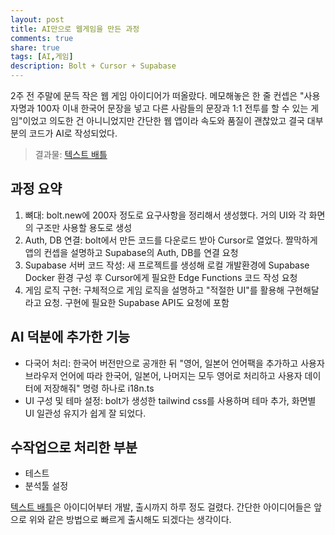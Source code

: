 ```yaml
---
layout: post
title: AI만으로 웹게임을 만든 과정
comments: true
share: true
tags: [AI,게임]
description: Bolt + Cursor + Supabase
---
```

2주 전 주말에 문득 작은 웹 게임 아이디어가 떠올랐다. 메모해놓은 한 줄 컨셉은 "사용자명과 100자 이내 한국어 문장을 넣고 다른 사람들의 문장과 1:1 전투를 할 수 있는 게임"이었고 의도한 건 아니니었지만 간단한 웹 앱이라 속도와 품질이 괜찮았고 결국 대부분의 코드가 AI로 작성되었다. 

>결과물: [텍스트 배틀](https://plan9.kr/battle)

## 과정 요약
1. 뼈대: bolt.new에 200자 정도로 요구사항을 정리해서 생성했다. 거의 UI와 각 화면의 구조만 사용할 용도로 생성
2. Auth, DB 연결: bolt에서 만든 코드를 다운로드 받아 Cursor로 열었다. 짤막하게 앱의 컨셉을 설명하고 Supabase의 Auth, DB를 연결 요청
3. Supabase 서버 코드 작성: 새 프로젝트를 생성해 로컬 개발환경에 Supabase Docker 환경 구성 후 Cursor에게 필요한 Edge Functions 코드 작성 요청 
4. 게임 로직 구현: 구체적으로 게임 로직을 설명하고 "적절한 UI"를 활용해 구현해달라고 요청. 구현에 필요한 Supabase API도 요청에 포함
   
## AI 덕분에 추가한 기능
- 다국어 처리: 한국어 버전만으로 공개한 뒤 "영어, 일본어 언어팩을 추가하고 사용자 브라우저 언어에 따라 한국어, 일본어, 나머지는 모두 영어로 처리하고 사용자 데이터에 저장해줘" 명령 하나로 i18n.ts   
- UI 구성 및 테마 설정: bolt가 생성한 tailwind css를 사용하며 테마 추가, 화면별 UI 일관성 유지가 쉽게 잘 되었다.
  
## 수작업으로 처리한 부분 
- 테스트 
- 분석툴 설정

[텍스트 배틀](https://plan9.kr/battle)은 아이디어부터 개발, 출시까지 하루 정도 걸렸다. 간단한 아이디어들은 앞으로 위와 같은 방법으로 빠르게 출시해도 되겠다는 생각이다. 
